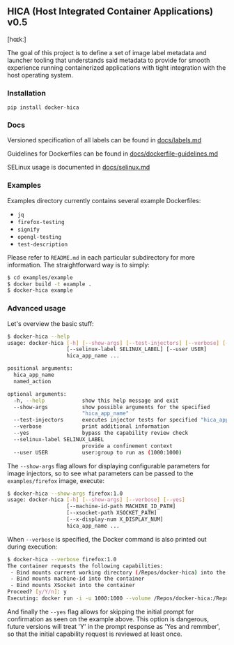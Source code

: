 HICA (Host Integrated Container Applications) v0.5
--------------------------------------------------
[hɑɪkː]

The goal of this project is to define a set of image label metadata 
and launcher tooling that understands said metadata to provide for
smooth experience running containerized applications with tight
integration with the host operating system.

### Installation

```
pip install docker-hica
```

### Docs

Versioned specification of all labels can be found in [docs/labels.md](docs/labels.md)

Guidelines for Dockerfiles can be found in [docs/dockerfile-guidelines.md](docs/dockerfile-guidelines.md)

SELinux usage is documented in [docs/selinux.md](docs/selinux.md)

### Examples

Examples directory currently contains several example Dockerfiles:
 * `jq`
 * `firefox-testing`
 * `signify`
 * `opengl-testing`
 * `test-description`

Please refer to `README.md` in each particular subdirectory for more information.
The straightforward way is to simply:
```bash
$ cd examples/example
$ docker build -t example .
$ docker-hica example
```

### Advanced usage

Let's overview the basic stuff:

```bash
$ docker-hica --help
usage: docker-hica [-h] [--show-args] [--test-injectors] [--verbose] [--yes]
                   [--selinux-label SELINUX_LABEL] [--user USER]
                   hica_app_name ...

positional arguments:
  hica_app_name
  named_action

optional arguments:
  -h, --help            show this help message and exit
  --show-args           show possible arguments for the specified
                        "hica_app_name"
  --test-injectors      executes injector tests for specified "hica_app_name"
  --verbose             print additional information
  --yes                 bypass the capability review check
  --selinux-label SELINUX_LABEL
                        provide a confinement context
  --user USER           user:group to run as (1000:1000)
```

The `--show-args` flag allows for displaying configurable parameters for image injectors, so
to see what parameters can be passed to the `examples/firefox` image, execute:
```bash
$ docker-hica --show-args firefox:1.0
usage: docker-hica [-h] [--show-args] [--verbose] [--yes]
                   [--machine-id-path MACHINE_ID_PATH]
                   [--xsocket-path XSOCKET_PATH]
                   [--x-display-num X_DISPLAY_NUM]
                   hica_app_name ...
```

When `--verbose` is specified, the Docker command is also printed out during execution:
```bash
$ docker-hica --verbose firefox:1.0
The container requests the following capabilities: 
 - Bind mounts current working directory (/Repos/docker-hica) into the container
 - Bind mounts machine-id into the container
 - Bind mounts XSocket into the container
Proceed? [y/Y/n]: y
Executing: docker run -i -u 1000:1000 --volume /Repos/docker-hica:/Repos/docker-hica -w /Repos/docker-hica --volume /etc/machine-id:/etc/machine-id --volume /tmp/.X11-unix:/tmp/.X11-unix -e DISPLAY=:0 firefox:1.0
```

And finally the `--yes` flag allows for skipping the initial prompt for confirmation as seen on the example above.
This option is dangerous, future versions will treat 'Y' in the prompt response as 'Yes and remmber', so that
the initial capability request is reviewed at least once.
